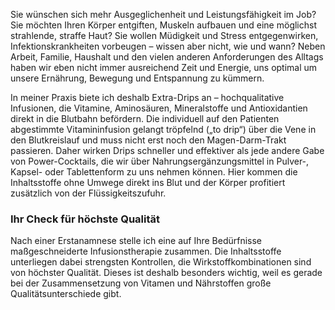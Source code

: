 Sie wünschen sich mehr Ausgeglichenheit und Leistungsfähigkeit im Job? Sie möchten Ihren Körper entgiften, Muskeln aufbauen und eine möglichst strahlende, straffe Haut? Sie wollen Müdigkeit und Stress entgegenwirken, Infektionskrankheiten vorbeugen – wissen aber nicht, wie und wann? Neben Arbeit, Familie, Haushalt und den vielen anderen Anforderungen des Alltags haben wir eben nicht immer ausreichend Zeit und Energie, uns optimal um unsere Ernährung, Bewegung und Entspannung zu kümmern. 

In meiner Praxis biete ich deshalb Extra-Drips an – hochqualitative Infusionen, die Vitamine, Aminosäuren, Mineralstoffe und Antioxidantien direkt in die Blutbahn befördern. Die individuell auf den Patienten abgestimmte Vitamininfusion gelangt tröpfelnd („to drip“) über die Vene in den Blutkreislauf und muss nicht erst noch den Magen-Darm-Trakt passieren. Daher wirken Drips schneller und effektiver als jede andere Gabe von Power-Cocktails, die wir über Nahrungsergänzungsmittel in Pulver-, Kapsel- oder Tablettenform zu uns nehmen können. Hier kommen die Inhaltsstoffe ohne Umwege direkt ins Blut und der Körper profitiert zusätzlich von der Flüssigkeitszufuhr. 

### Ihr Check für höchste Qualität

Nach einer Erstanamnese stelle ich eine auf Ihre Bedürfnisse maßgeschneiderte Infusionstherapie zusammen. Die Inhaltsstoffe unterliegen dabei strengsten Kontrollen, die Wirkstoffkombinationen sind von höchster Qualität. Dieses ist deshalb besonders wichtig, weil es gerade bei der Zusammensetzung von Vitamen und Nährstoffen große Qualitätsunterschiede gibt. 
